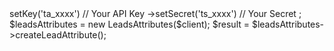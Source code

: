 <?php

use Tomba\Client;
use Tomba\Services\LeadsAttributes;

$client = new Client();

$client
    ->setKey('ta_xxxx') // Your API Key
    ->setSecret('ts_xxxx') // Your Secret
;

$leadsAttributes = new LeadsAttributes($client);

$result = $leadsAttributes->createLeadAttribute();